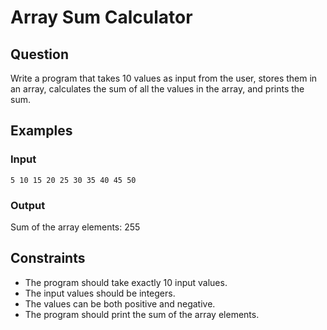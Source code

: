 # Array Sum Calculator

## Question

Write a program that takes 10 values as input from the user, stores them in an array, calculates the sum of all the values in the array, and prints the sum.

## Examples

### **Input**
 
```5 10 15 20 25 30 35 40 45 50```

### Output

Sum of the array elements: 255

## Constraints

- The program should take exactly 10 input values.
- The input values should be integers.
- The values can be both positive and negative.
- The program should print the sum of the array elements.

